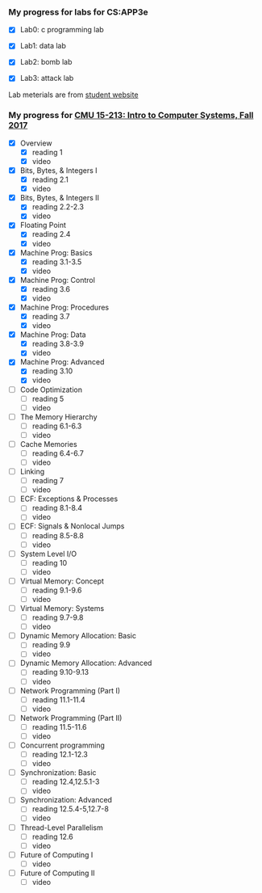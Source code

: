 ### My progress for labs for CS:APP3e

- [x] Lab0: c programming lab
- [x] Lab1: data lab
- [x] Lab2: bomb lab
- [x] Lab3: attack lab


Lab meterials are from [student website](http://csapp.cs.cmu.edu/3e/labs.html)

### My progress for [CMU 15-213: Intro to Computer Systems, Fall 2017](http://www.cs.cmu.edu/afs/cs/academic/class/15213-f17/www/schedule.html)

- [x] Overview
  - [x] reading 1
  - [x] video
- [x] Bits, Bytes, & Integers I
  - [x] reading 2.1
  - [x] video
- [x] Bits, Bytes, & Integers II
  - [x] reading 2.2-2.3
  - [x] video
- [x] Floating Point
  - [x] reading 2.4
  - [x] video
- [x] Machine Prog: Basics
  - [x] reading 3.1-3.5
  - [x] video
- [x] Machine Prog: Control
  - [x] reading 3.6
  - [x] video
- [x] Machine Prog: Procedures
  - [x] reading 3.7
  - [x] video
- [x] Machine Prog: Data
  - [x] reading 3.8-3.9
  - [x] video
- [x] Machine Prog: Advanced
  - [x] reading 3.10
  - [x] video
- [ ] Code Optimization
  - [ ] reading 5
  - [ ] video
- [ ] The Memory Hierarchy
  - [ ] reading 6.1-6.3
  - [ ] video
- [ ] Cache Memories
  - [ ] reading 6.4-6.7
  - [ ] video
- [ ] Linking
  - [ ] reading 7
  - [ ] video
- [ ] ECF: Exceptions & Processes
  - [ ] reading 8.1-8.4
  - [ ] video
- [ ] ECF: Signals & Nonlocal Jumps
  - [ ] reading 8.5-8.8
  - [ ] video
- [ ] System Level I/O
  - [ ] reading 10
  - [ ] video
- [ ] Virtual Memory: Concept
  - [ ] reading 9.1-9.6
  - [ ] video
- [ ] Virtual Memory: Systems
  - [ ] reading 9.7-9.8
  - [ ] video
- [ ] Dynamic Memory Allocation: Basic
  - [ ] reading 9.9
  - [ ] video
- [ ] Dynamic Memory Allocation: Advanced
  - [ ] reading 9.10-9.13
  - [ ] video
- [ ] Network Programming (Part I) 
  - [ ] reading 11.1-11.4
  - [ ] video
- [ ] Network Programming (Part II)
  - [ ] reading 11.5-11.6
  - [ ] video
- [ ] Concurrent programming
  - [ ] reading 12.1-12.3
  - [ ] video
- [ ] Synchronization: Basic
  - [ ] reading 12.4,12.5.1-3
  - [ ] video
- [ ] Synchronization: Advanced
  - [ ] reading 12.5.4-5,12.7-8
  - [ ] video
- [ ] Thread-Level Parallelism
  - [ ] reading 12.6
  - [ ] video
- [ ] Future of Computing I
  - [ ] video
- [ ] Future of Computing II
  - [ ] video
